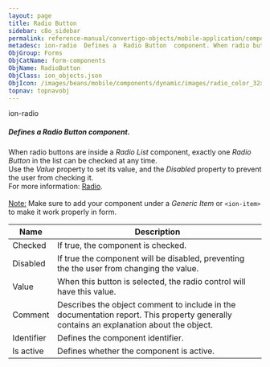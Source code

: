```yaml
---
layout: page
title: Radio Button
sidebar: c8o_sidebar
permalink: reference-manual/convertigo-objects/mobile-application/components/form-components/radio-button/
metadesc: ion-radio  Defines a  Radio Button  component. When radio buttons are inside a  Radio List  component, exactly one  Radio Button  in the list can be c
ObjGroup: Forms
ObjCatName: form-components
ObjName: RadioButton
ObjClass: ion_objects.json
ObjIcon: /images/beans/mobile/components/dynamic/images/radio_color_32x32.png
topnav: topnavobj
---
```

ion-radio<br/>

##### Defines a <i>Radio Button</i> component.<br/>
When radio buttons are inside a <i>Radio List</i> component, exactly one <i>Radio Button</i> in the list can be checked at any time.<br/>
Use the <i>Value</i> property to set its value, and the <i>Disabled</i> property to prevent the user from checking it.<br/>
 For more information: <a href='https://ionicframework.com/docs/v3/components/#radio' target='_blank'>Radio</a>.<br/>
<br/>
<span class='orangetwinsoft'><u>Note:</u></span> Make sure to add your component under a <i>Generic Item</i> or <code>&lt;ion-item&gt;</code> to make it work properly in form.

Name | Description 
--- | ---
Checked | If true, the component is checked.
Disabled | If true the component will be disabled, preventing the the user from changing the value.
Value | When this button is selected, the radio control will have this value.
Comment | Describes the object comment to include in the documentation report.  This property generally contains an explanation about the object. 
Identifier | Defines the component identifier.  
Is active | Defines whether the component is active. 

